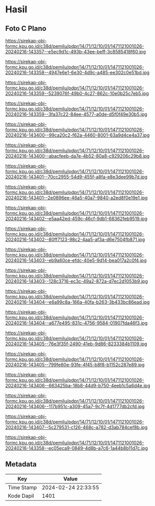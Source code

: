 # Hasil

## Foto C Plano

https://sirekap-obj-formc.kpu.go.id/c38d/pemilu/pdpr/14/71/12/10/01/1471121001026-20240216-143357--e5ec9d1c-493b-43ee-beff-3c8585418f60.jpg

https://sirekap-obj-formc.kpu.go.id/c38d/pemilu/pdpr/14/71/12/10/01/1471121001026-20240216-143358--4947e6e1-6e30-4d9c-a485-ee302c0e51bd.jpg

https://sirekap-obj-formc.kpu.go.id/c38d/pemilu/pdpr/14/71/12/10/01/1471121001026-20240216-143359--5239076f-49b0-4c27-862c-10e0b25c7eb5.jpg

https://sirekap-obj-formc.kpu.go.id/c38d/pemilu/pdpr/14/71/12/10/01/1471121001026-20240216-143359--3fa37c22-84ee-4577-a0de-d5f0f49e30b5.jpg

https://sirekap-obj-formc.kpu.go.id/c38d/pemilu/pdpr/14/71/12/10/01/1471121001026-20240216-143400--99ca20c2-f62a-4460-8001-63a9d4ce4a37.jpg

https://sirekap-obj-formc.kpu.go.id/c38d/pemilu/pdpr/14/71/12/10/01/1471121001026-20240216-143400--abacfeeb-da7e-4b52-80a8-c929206c29b8.jpg

https://sirekap-obj-formc.kpu.go.id/c38d/pemilu/pdpr/14/71/12/10/01/1471121001026-20240216-143401--70cc2955-54d9-455f-a8fa-e8e3dee99b7d.jpg

https://sirekap-obj-formc.kpu.go.id/c38d/pemilu/pdpr/14/71/12/10/01/1471121001026-20240216-143401--2e0896ee-46a5-40a7-9840-a2ed8f0e19e1.jpg

https://sirekap-obj-formc.kpu.go.id/c38d/pemilu/pdpr/14/71/12/10/01/1471121001026-20240216-143402--e5aa42ed-459c-46cf-9db1-68362feb9519.jpg

https://sirekap-obj-formc.kpu.go.id/c38d/pemilu/pdpr/14/71/12/10/01/1471121001026-20240216-143402--80ff7123-98c2-4aa5-af3a-d6e7504fb871.jpg

https://sirekap-obj-formc.kpu.go.id/c38d/pemilu/pdpr/14/71/12/10/01/1471121001026-20240216-143403--eb9a60ce-efdc-40e5-9d14-bea017a2c0f4.jpg

https://sirekap-obj-formc.kpu.go.id/c38d/pemilu/pdpr/14/71/12/10/01/1471121001026-20240216-143403--128c3716-ec3c-49a2-872a-d7ec2d1053b9.jpg

https://sirekap-obj-formc.kpu.go.id/c38d/pemilu/pdpr/14/71/12/10/01/1471121001026-20240216-143404--e6a99c8a-166a-40fa-b263-3b433bc86ead.jpg

https://sirekap-obj-formc.kpu.go.id/c38d/pemilu/pdpr/14/71/12/10/01/1471121001026-20240216-143404--a677e495-831c-4756-9584-01907fda46f3.jpg

https://sirekap-obj-formc.kpu.go.id/c38d/pemilu/pdpr/14/71/12/10/01/1471121001026-20240216-143405--76e3f35f-2490-41eb-9d86-8233384b1109.jpg

https://sirekap-obj-formc.kpu.go.id/c38d/pemilu/pdpr/14/71/12/10/01/1471121001026-20240216-143405--799fe60e-93fe-4f45-b8f8-b1152c287e89.jpg

https://sirekap-obj-formc.kpu.go.id/c38d/pemilu/pdpr/14/71/12/10/01/1471121001026-20240216-143406--663425ba-18b8-44d9-b750-4eeb1c5a6d4e.jpg

https://sirekap-obj-formc.kpu.go.id/c38d/pemilu/pdpr/14/71/12/10/01/1471121001026-20240216-143406--117b951c-a309-45a7-9c7f-4d1777db2cfd.jpg

https://sirekap-obj-formc.kpu.go.id/c38d/pemilu/pdpr/14/71/12/10/01/1471121001026-20240216-143407--5c279531-c126-468c-a782-d3ab784cef8b.jpg

https://sirekap-obj-formc.kpu.go.id/c38d/pemilu/pdpr/14/71/12/10/01/1471121001026-20240216-143358--ec05eca9-0849-4d8b-a7c6-1a44b8b11d7c.jpg


## Metadata

| Key        | Value               |
| ---------- | ------------------- |
| Time Stamp | 2024-02-24 22:33:55 |
| Kode Dapil | 1401                |



